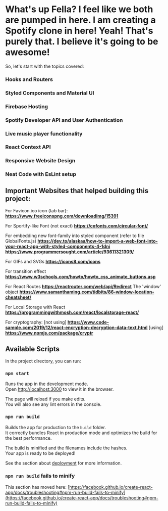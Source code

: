 # What's up Fella? I feel like we both are pumped in here. I am creating a Spotify clone in here! Yeah! That's purely that. I believe it's going to be awesome!

So, let's start with the topics covered:

### Hooks and Routers
### Styled Components and Material UI
### Firebase Hosting
### Spotify Developer API and User Authentication
### Live music player functionality
### React Context API
### Responsive Website Design
### Neat Code with EsLint setup


## Important Websites that helped building this project:

For Favicon.ico icon (tab bar):
__https://www.freeiconspng.com/downloadimg/15391__

For Sportify-like Font (not exact)
__https://cofonts.com/circular-font/__

For embedding new font-family into styled component (refer to file GlobalFonts.js)
__https://dev.to/alaskaa/how-to-import-a-web-font-into-your-react-app-with-styled-components-4-1dni__
__https://www.programmersought.com/article/93611321309/__

For GIFs and SVGs
__https://icons8.com/icons__

For transition effect
__https://www.w3schools.com/howto/howto_css_animate_buttons.asp__

For React Routes
__https://reactrouter.com/web/api/Redirect__
The 'window' object 
__https://www.samanthaming.com/tidbits/86-window-location-cheatsheet/__

For Local Storage with React 
__https://programmingwithmosh.com/react/localstorage-react/__

For cryptography:
[not using] __https://www.code-sample.com/2019/12/react-encryption-decryption-data-text.html__
[using] __https://www.npmjs.com/package/cryptr__

## Available Scripts

In the project directory, you can run:

### `npm start`

Runs the app in the development mode.\
Open [http://localhost:3000](http://localhost:3000) to view it in the browser.

The page will reload if you make edits.\
You will also see any lint errors in the console.

### `npm run build`

Builds the app for production to the `build` folder.\
It correctly bundles React in production mode and optimizes the build for the best performance.

The build is minified and the filenames include the hashes.\
Your app is ready to be deployed!

See the section about [deployment](https://facebook.github.io/create-react-app/docs/deployment) for more information.



### `npm run build` fails to minify

This section has moved here: [https://facebook.github.io/create-react-app/docs/troubleshooting#npm-run-build-fails-to-minify](https://facebook.github.io/create-react-app/docs/troubleshooting#npm-run-build-fails-to-minify)
